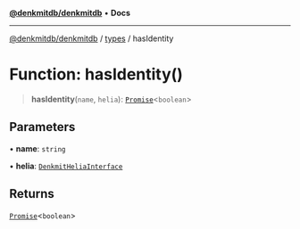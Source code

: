 [**@denkmitdb/denkmitdb**](../../README.md) • **Docs**

***

[@denkmitdb/denkmitdb](../../modules.md) / [types](../README.md) / hasIdentity

# Function: hasIdentity()

> **hasIdentity**(`name`, `helia`): [`Promise`](https://developer.mozilla.org/docs/Web/JavaScript/Reference/Global_Objects/Promise)\<`boolean`\>

## Parameters

• **name**: `string`

• **helia**: [`DenkmitHeliaInterface`](../type-aliases/DenkmitHeliaInterface.md)

## Returns

[`Promise`](https://developer.mozilla.org/docs/Web/JavaScript/Reference/Global_Objects/Promise)\<`boolean`\>

